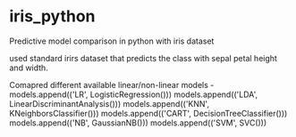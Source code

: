 # iris_python
Predictive model comparison in python with iris dataset

used standard irirs dataset that predicts the class with sepal petal height and width.

Comapred different available linear/non-linear models - 
models.append(('LR', LogisticRegression()))
models.append(('LDA', LinearDiscriminantAnalysis()))
models.append(('KNN', KNeighborsClassifier()))
models.append(('CART', DecisionTreeClassifier()))
models.append(('NB', GaussianNB()))
models.append(('SVM', SVC()))

